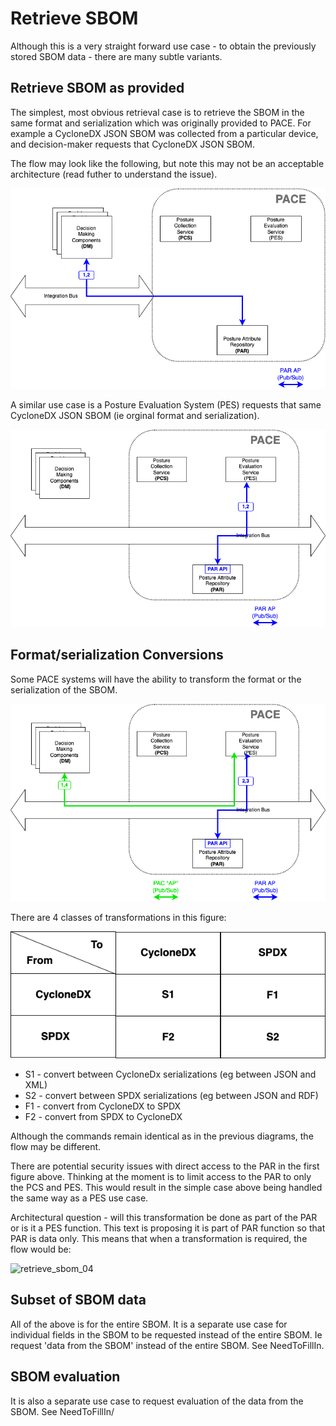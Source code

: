 # Retrieve SBOM

Although this is a very straight forward use case -
to obtain the previously stored SBOM data -
there are many subtle variants.

## Retrieve SBOM as provided
The simplest, most obvious retrieval case
is to retrieve the SBOM in the same
format and serialization which was originally provided to PACE.
For example a CycloneDX JSON SBOM was collected
from a particular device,
and decision-maker
requests that CycloneDX JSON SBOM.

The flow may look like the following,
but note this may not be an acceptable architecture
(read futher to understand the issue).

![retrieve_sbom_01](./Images/retrieve_sbom_01.png)

A similar use case is a Posture Evaluation System (PES)
requests that same CycloneDX JSON SBOM
(ie orginal format and serialization).

![retrieve_sbom_02](./Images/retrieve_sbom_01b.png)

## Format/serialization Conversions
Some PACE systems will have the ability to transform
the format or the serialization of the SBOM.

![retrieve_sbom_02](./Images/retrieve_sbom_02.png)

There are 4 classes of transformations in this figure:

![retrieve_sbom_03](./Images/retrieve_sbom_03.png)

- S1 - convert between CycloneDx serializations (eg between JSON and XML)
- S2 - convert between SPDX serializations (eg between JSON and RDF)
- F1 - convert from CycloneDX to SPDX
- F2 - convert from SPDX to CycloneDX

Although the commands remain identical as in the previous diagrams,
the flow may be different.

There are potential security issues with direct access
to the PAR in the first figure above.
Thinking at the moment is to limit access to the PAR
to only the PCS and PES.
This would result in the simple case above being handled the
same way as a PES use case.

Architectural question - will this transformation be done
as part of the PAR or is it a PES function.
This text is proposing it is part of PAR function so that PAR is data only.
This means that when a transformation is required,
the flow would be:

![retrieve_sbom_04](./Images/retrieve_sbom_04.png)

## Subset of SBOM data

All of the above is for the entire SBOM.
It is a separate use case for individual fields in the SBOM
to be requested instead of the entire SBOM.
Ie request 'data from the SBOM' instead of the entire SBOM.
See NeedToFillIn.

## SBOM evaluation
It is also a separate use case to request evaluation of the data
from the SBOM.
See NeedToFillIn/
